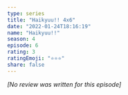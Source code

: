 ```yaml
---
type: series
title: "Haikyuu!! 4x6"
date: "2022-01-24T18:16:19"
name: "Haikyuu!!"
season: 4
episode: 6
rating: 3
ratingEmoji: "⭐️⭐️⭐️"
share: false
---
```


_[No review was written for this episode]_
